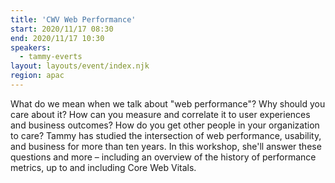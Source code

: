 ```yaml
---
title: 'CWV Web Performance'
start: 2020/11/17 08:30
end: 2020/11/17 10:30
speakers:
  - tammy-everts
layout: layouts/event/index.njk
region: apac
---
```


What do we mean when we talk about "web performance"? Why should you care about it? How can you measure and correlate it to user experiences and business outcomes? How do you get other people in your organization to care? Tammy has studied the intersection of web performance, usability, and business for more than ten years. In this workshop, she'll answer these questions and more – including an overview of the history of performance metrics, up to and including Core Web Vitals.
